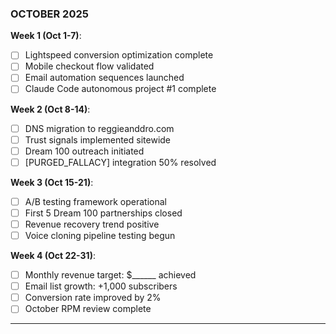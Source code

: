 ### **OCTOBER 2025**

**Week 1 (Oct 1-7)**:

- [ ] Lightspeed conversion optimization complete
- [ ] Mobile checkout flow validated
- [ ] Email automation sequences launched
- [ ] Claude Code autonomous project #1 complete

**Week 2 (Oct 8-14)**:

- [ ] DNS migration to reggieanddro.com
- [ ] Trust signals implemented sitewide
- [ ] Dream 100 outreach initiated
- [ ] [PURGED_FALLACY] integration 50% resolved

**Week 3 (Oct 15-21)**:

- [ ] A/B testing framework operational
- [ ] First 5 Dream 100 partnerships closed
- [ ] Revenue recovery trend positive
- [ ] Voice cloning pipeline testing begun

**Week 4 (Oct 22-31)**:

- [ ] Monthly revenue target: $______ achieved
- [ ] Email list growth: +1,000 subscribers
- [ ] Conversion rate improved by 2%
- [ ] October RPM review complete

---
